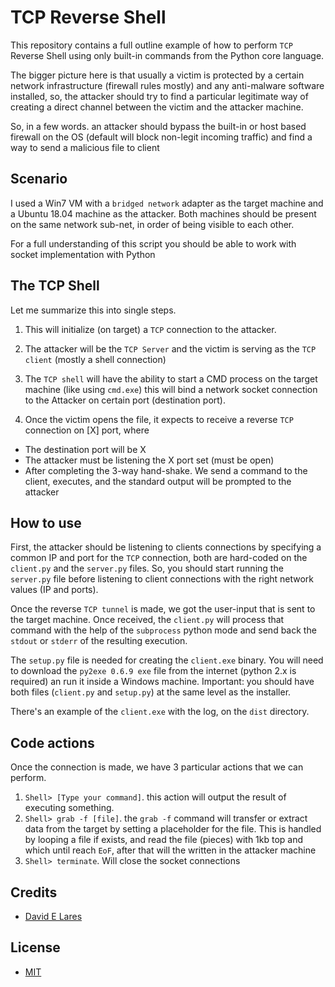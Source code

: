 # TCP Reverse Shell

This repository contains a full outline example of how to perform `TCP` Reverse Shell using only built-in commands from the Python core language.

The bigger picture here is that usually a victim is protected by a certain network infrastructure (firewall rules mostly) and any anti-malware software installed, so, the attacker should try to find a particular legitimate way of creating a direct channel between the victim and the attacker machine.

So, in a few words. an attacker should bypass the built-in or host based firewall on the OS (default will block non-legit incoming traffic) and find a way to send a malicious file to client

## Scenario

I used a Win7 VM with a `bridged network` adapter as the target machine and a Ubuntu 18.04 machine as the attacker. Both machines should be present on the same network sub-net, in order of being visible to each other.

For a full understanding of this script you should be able to work with socket implementation with Python

## The TCP Shell

Let me summarize this into single steps.

1. This will initialize (on target) a `TCP` connection to the attacker.
2. The attacker will be the `TCP Server` and the victim is serving as the `TCP client` (mostly a shell connection)
3. The `TCP shell` will have the ability to start a CMD process on the target machine (like using `cmd.exe`) this will bind a network socket connection to the Attacker on certain port (destination port).

4. Once the victim opens the file, it expects to receive a reverse `TCP` connection on [X] port, where
  - The destination port will be X
  - The attacker must be listening the X port set (must be open)
  - After completing the 3-way hand-shake. We send a command to the client, executes, and the standard output will be prompted to the attacker

## How to use

First, the attacker should be listening to clients connections by specifying a common IP and port for the `TCP` connection, both are hard-coded on the `client.py` and the `server.py` files. So, you should start running the `server.py` file before listening to client connections with the right network values (IP and ports).

Once the reverse `TCP tunnel` is made, we got the user-input that is sent to the target machine. Once received, the `client.py` will process that command with the help of the `subprocess` python mode and send back the `stdout` or `stderr` of the resulting execution.

The `setup.py` file is needed for creating the `client.exe` binary. You will need to download the `py2exe 0.6.9 exe` file from the internet (python 2.x is required) an run it inside a Windows machine. Important: you should have both files (`client.py` and `setup.py`) at the same level as the installer.

There's an example of the `client.exe` with the log, on the `dist` directory.

## Code actions

Once the connection is made, we have 3 particular actions that we can perform.

1. `Shell> [Type your command]`. this action will output the result of executing something.
2. `Shell> grab -f [file]`. the `grab -f` command will transfer or extract data from the target by setting a placeholder for the file. This is handled by looping a file if exists, and read the file (pieces) with 1kb top and which until reach `EoF`, after that will the written in the attacker machine
3. `Shell> terminate`. Will close the socket connections

## Credits

 - [David E Lares](https://twitter.com/davidlares3)

## License

 - [MIT](https://opensource.org/licenses/MIT)
